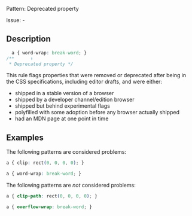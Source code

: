 Pattern: Deprecated property

Issue: -

## Description

```css
  a { word-wrap: break-word; }
/**      ↑
 * Deprecated property */
```

This rule flags properties that were removed or deprecated after being in the CSS specifications, including editor drafts, and were either:

- shipped in a stable version of a browser
- shipped by a developer channel/edition browser
- shipped but behind experimental flags
- polyfilled with some adoption before any browser actually shipped
- had an MDN page at one point in time

## Examples

The following patterns are considered problems:

<!-- prettier-ignore -->
```css
a { clip: rect(0, 0, 0, 0); }
```

<!-- prettier-ignore -->
```css
a { word-wrap: break-word; }
```

The following patterns are _not_ considered problems:

<!-- prettier-ignore -->
```css
a { clip-path: rect(0, 0, 0, 0); }
```

<!-- prettier-ignore -->
```css
a { overflow-wrap: break-word; }
```